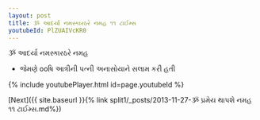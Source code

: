 ```yaml
---
layout: post
title: ૐ આદર્યા નમસ્કારઠરે નમહ ૧૧ ટાઈમ્સ
youtubeId: PlZUAIVcKR0
---
```

 
 
 ૐ આદર્યા નમસ્કારઠરે નમહ  
 
 -  જેમણે ooષિ આત્રીની પત્ની અનાસોયાને સલામ કરી હતી 
 
  
 
  
 
 
 
 
 
 


{% include youtubePlayer.html id=page.youtubeId %}
 
[Next]({{ site.baseurl }}{% link  split1/_posts/2013-11-27-ૐ પ્રમેય થાપશે નમહ ૧૧ ટાઈમ્સ.md%})
 
